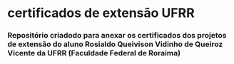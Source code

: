 # certificados de extensão UFRR

### Repositório criadodo para anexar os certificados dos projetos de extensão do aluno Rosialdo Queivison Vidinho de Queiroz Vicente da UFRR (Faculdade Federal de Roraima)